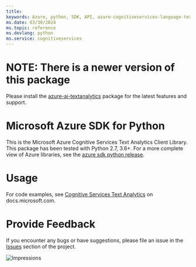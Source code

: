 ```yaml
---
title: 
keywords: Azure, python, SDK, API, azure-cognitiveservices-language-textanalytics, cognitiveservices
ms.date: 03/30/2024
ms.topic: reference
ms.devlang: python
ms.service: cognitiveservices
---
```

# NOTE: There is a newer version of this package

Please install the [azure-ai-textanalytics](https://pypi.org/project/azure-ai-textanalytics/) package for the latest features and support.

# Microsoft Azure SDK for Python

This is the Microsoft Azure Cognitive Services Text Analytics Client Library.
This package has been tested with Python 2.7, 3.6+.
For a more complete view of Azure libraries, see the [azure sdk python release](https://aka.ms/azsdk/python/all).


# Usage




For code examples, see [Cognitive Services Text Analytics](/python/api/overview/azure/cognitive-services) on docs.microsoft.com.


# Provide Feedback

If you encounter any bugs or have suggestions, please file an issue in the
[Issues](https://github.com/Azure/azure-sdk-for-python/issues)
section of the project. 


![Impressions](https://azure-sdk-impressions.azurewebsites.net/api/impressions/azure-sdk-for-python%2Fazure-cognitiveservices-language-textanalytics%2FREADME.png)

